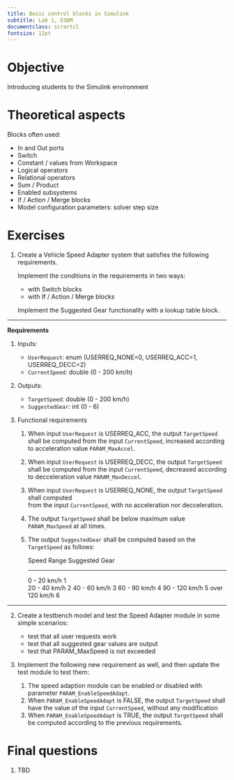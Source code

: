 ```yaml
---
title: Basic control blocks in Simulink
subtitle: Lab 1, ESDM
documentclass: scrartcl
fontsize: 12pt
---
```


# Objective

Introducing students to the Simulink environment

# Theoretical aspects

Blocks often used:

  - In and Out ports
  - Switch
  - Constant / values from Workspace
  - Logical operators
  - Relational operators
  - Sum / Product
  - Enabled subsystems
  - If / Action / Merge blocks
  - Model configuration parameters: solver step size
        

# Exercises

1. Create a Vehicle Speed Adapter system that satisfies the following requirements.

    Implement the conditions in the requirements in two ways:
     - with Switch blocks
     - with If / Action / Merge blocks
  
    Implement the Suggested Gear functionality with a lookup table block.

---------------

**Requirements**


  1. Inputs:
  
     - `UserRequest`: enum (USERREQ_NONE=0, USERREQ_ACC=1, USERREQ_DECC=2)
     - `CurrentSpeed`: double (0 - 200 km/h)

  2. Outputs:
  
     - `TargetSpeed`: double (0 - 200 km/h)
     - `SuggestedGear`: int (0 - 6)

  3. Functional requirements

      1. When input `UserRequest` is USERREQ_ACC, the output `TargetSpeed` shall be computed
      from the input `CurrentSpeed`, increased according to acceleration value `PARAM_MaxAccel`.
      2. When input `UserRequest` is USERREQ_DECC, the output `TargetSpeed` shall be computed
      from the input `CurrentSpeed`, decreased according to decceleration value `PARAM_MaxDeccel`.
      2. When input `UserRequest` is USERREQ_NONE, the output `TargetSpeed` shall computed  
      from the input `CurrentSpeed`, with no acceleration nor decceleration.
      3. The output `TargetSpeed` shall be below maximum value `PARAM_MaxSpeed` at all times.
      4. The output `SuggestedGear` shall be computed based on the `TargetSpeed` as follows:
          
           Speed Range       Suggested Gear
          -------------     ----------------- 
          0  - 20 km/h         1  
          20 - 40 km/h         2
          40 - 60 km/h         3
          60 - 90 km/h         4
          90 - 120 km/h        5
          over 120 km/h        6

---------------  


2. Create a testbench model and test the Speed Adapter module in some simple scenarios:
   - test that all user requests work
   - test that all suggested gear values are output
   - test that PARAM_MaxSpeed is not exceeded
   
3. Implement the following new requirement as well, and then update the test module to test them:
      
      1. The speed adaption module can be enabled or disabled with parameter `PARAM_EnableSpeedAdapt`.
      2. When `PARAM_EnableSpeedAdapt` is FALSE, the output `TargetSpeed` shall have the 
      value of the input `CurrentSpeed`, without any modification
      2. When `PARAM_EnableSpeedAdapt` is TRUE, the output `TargetSpeed` shall be computed
      according to the previous requirements.


# Final questions

1. TBD
